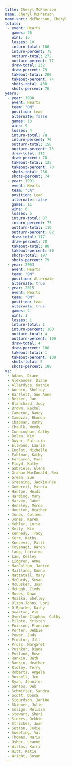 ```yaml
---
title: Cheryl McPherson
name: Cheryl McPherson
name-sort: McPherson, Cheryl
totals:
 - event: Hearts
   games: 26
   wins: 16
   losses: 10
   inturn-total: 166
   inturn-percent: 75
   outturn-total: 272
   outturn-percent: 77
   draw-total: 232
   draw-percent: 79
   takeout-total: 206
   takeout-percent: 74
   shots-total: 438
   shots-percent: 76
years:
 - year: 1990
   event: Hearts
   team: "ON"
   position: Lead
   alternate: false
   games: 13
   wins: 9
   losses: 4
   inturn-total: 78
   inturn-percent: 76
   outturn-total: 158
   outturn-percent: 73
   draw-total: 111
   draw-percent: 78
   takeout-total: 125
   takeout-percent: 70
   shots-total: 236
   shots-percent: 74
 - year: 1991
   event: Hearts
   team: "CA"
   position: Lead
   alternate: false
   games: 11
   wins: 6
   losses: 5
   inturn-total: 87
   inturn-percent: 75
   outturn-total: 110
   outturn-percent: 82
   draw-total: 117
   draw-percent: 78
   takeout-total: 80
   takeout-percent: 80
   shots-total: 197
   shots-percent: 79
 - year: 2003
   event: Hearts
   team: "ON"
   position: Alternate
   alternate: true
 - year: 2015
   event: Hearts
   team: "ON"
   position: Lead
   alternate: true
   games: 2
   wins: 1
   losses: 1
   inturn-total: 1
   inturn-percent: 100
   outturn-total: 4
   outturn-percent: 100
   draw-total: 4
   draw-percent: 100
   takeout-total: 1
   takeout-percent: 100
   shots-total: 5
   shots-percent: 100
vs:
 - Adams, Diane
 - Alexander, Diane
 - Allardyce, Kathie
 - Aucoin, Shelley
 - Bartlett, Sue Anne
 - Betker, Jan
 - Blanchard, Judy
 - Brown, Rachel
 - Cameron, Nancy
 - Camozzi, Rhonda
 - Chapman, Kathy
 - Chaulk, Wendy
 - Cunningham, Cathy
 - Dolan, Kim
 - Dwyer, Patricia
 - Ellwood, Laurie
 - Englot, Michelle
 - Fahlman, Kathy
 - Ferguson, Dana
 - Floyd, Kathy
 - Gabriele, Elena
 - Graham-MacDonald, Bea
 - Green, Sue
 - Greening, Jackie-Rae
 - Gudereit, Marcia
 - Hanlon, Heidi
 - Harding, Mary
 - Harvey, Janet
 - Hensley, Merna
 - Houston, Heather
 - Jones, Colleen
 - Jones, Karen
 - Kehler, Lorie
 - Kelly, Kim
 - Kennedy, Tracy
 - Kerr, Kathy
 - Knezevic, Patti
 - Koyanagi, Karen
 - Lang, Lorraine
 - Law, Kelley
 - Lidgren, Anna
 - MacCallum, Janice
 - Maitland, Donna
 - Mattatall, Mary
 - McCurdy, Susan
 - McCusker, Joan
 - McHugh, Cindy
 - Moses, Dawn
 - Muzika, Shelley
 - Olson-Johns, Lori
 - O'Rourke, Kathy
 - Overton, Kim
 - Overton-Clapham, Cathy
 - Pilote, Kristen
 - Poisson, Francine
 - Porter, Debbie
 - Power, Judy
 - Proctor, Jill
 - Pross, Margaret
 - Pushkar, Diane
 - Putland, Rose
 - Rankin, Beth
 - Rankin, Heather
 - Ridley, Terry
 - Roberts, Angela
 - Rusnell, Jen
 - Ryan, Jennifer
 - Santos, Deb
 - Schmirler, Sandra
 - Scott, Donna
 - Sigurdson, Janine
 - Skinner, Julie
 - Soligo, Melissa
 - Stewart, Sheri
 - Stokes, Debbie
 - Stricker, Joan
 - Sutton, Jodie
 - Sweeting, Val
 - Thomas, Maria
 - Usher, Leanne
 - Willms, Karri
 - Witt, Katie
 - Wright, Susan
---
```

